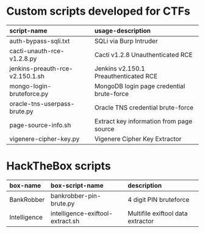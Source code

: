 # Custom scripts developed for CTFs

| script-name | usage-description |
| :--- | :--- |
| auth-bypass-sqli.txt | SQLi via Burp Intruder |
| cacti-unauth-rce-v1.2.8.py | Cacti v1.2.8 Unauthenticated RCE |
| jenkins-preauth-rce-v2.150.1.sh | Jenkins v2.150.1 Preauthenticated RCE |
| mongo-login-bruteforce.py | MongoDB login page credential brute-force|
| oracle-tns-userpass-brute.py | Oracle TNS credential brute-force |
| page-source-info.sh | Extract key information from page source |
| vigenere-cipher-key.py | Vigenere Cipher Key Extractor |


# HackTheBox scripts

| box-name | box-script-name | description |
| :--- | :--- | :--- |
| BankRobber | bankrobber-pin-brute.py | 4 digit PIN bruteforce |
| Intelligence | intelligence-exiftool-extract.sh | Multifile exiftool data extractor |